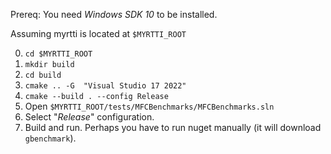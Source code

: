 Prereq: You need *Windows SDK 10* to be installed.

Assuming myrtti is located at `$MYRTTI_ROOT`

0. `cd $MYRTTI_ROOT`
1. `mkdir build`
2. `cd build`
3. `cmake .. -G  "Visual Studio 17 2022"`
4. `cmake --build . --config Release`
5. Open `$MYRTTI_ROOT/tests/MFCBenchmarks/MFCBenchmarks.sln`
6. Select "*Release*" configuration.
7. Build and run. Perhaps you have to run nuget
   manually (it will download `gbenchmark`).
